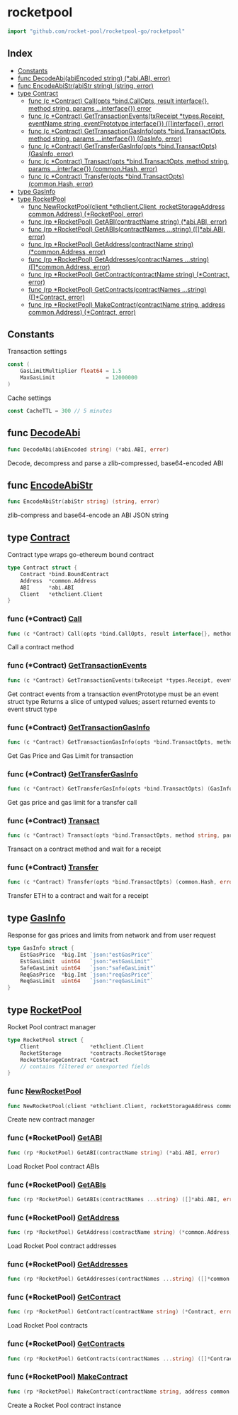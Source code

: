 # rocketpool

```go
import "github.com/rocket-pool/rocketpool-go/rocketpool"
```

## Index

- [Constants](#constants)
- [func DecodeAbi(abiEncoded string) (\*abi.ABI, error)](#func-decodeabi)
- [func EncodeAbiStr(abiStr string) (string, error)](#func-encodeabistr)
- [type Contract](#type-contract)
  - [func (c *Contract) Call(opts *bind.CallOpts, result interface{}, method string, params ...interface{}) error](#func-contract-call)
  - [func (c *Contract) GetTransactionEvents(txReceipt *types.Receipt, eventName string, eventPrototype interface{}) ([]interface{}, error)](#func-contract-gettransactionevents)
  - [func (c *Contract) GetTransactionGasInfo(opts *bind.TransactOpts, method string, params ...interface{}) (GasInfo, error)](#func-contract-gettransactiongasinfo)
  - [func (c *Contract) GetTransferGasInfo(opts *bind.TransactOpts) (GasInfo, error)](#func-contract-gettransfergasinfo)
  - [func (c *Contract) Transact(opts *bind.TransactOpts, method string, params ...interface{}) (common.Hash, error)](#func-contract-transact)
  - [func (c *Contract) Transfer(opts *bind.TransactOpts) (common.Hash, error)](#func-contract-transfer)
- [type GasInfo](#type-gasinfo)
- [type RocketPool](#type-rocketpool)
  - [func NewRocketPool(client *ethclient.Client, rocketStorageAddress common.Address) (*RocketPool, error)](#func-newrocketpool)
  - [func (rp *RocketPool) GetABI(contractName string) (*abi.ABI, error)](#func-rocketpool-getabi)
  - [func (rp *RocketPool) GetABIs(contractNames ...string) ([]*abi.ABI, error)](#func-rocketpool-getabis)
  - [func (rp *RocketPool) GetAddress(contractName string) (*common.Address, error)](#func-rocketpool-getaddress)
  - [func (rp *RocketPool) GetAddresses(contractNames ...string) ([]*common.Address, error)](#func-rocketpool-getaddresses)
  - [func (rp *RocketPool) GetContract(contractName string) (*Contract, error)](#func-rocketpool-getcontract)
  - [func (rp *RocketPool) GetContracts(contractNames ...string) ([]*Contract, error)](#func-rocketpool-getcontracts)
  - [func (rp *RocketPool) MakeContract(contractName string, address common.Address) (*Contract, error)](#func-rocketpool-makecontract)

## Constants

Transaction settings

```go
const (
    GasLimitMultiplier float64 = 1.5
    MaxGasLimit                = 12000000
)
```

Cache settings

```go
const CacheTTL = 300 // 5 minutes
```

## func [DecodeAbi](https://github.com/rocket-pool/rocketpool-go/blob/release/rocketpool/abi.go#L13)

```go
func DecodeAbi(abiEncoded string) (*abi.ABI, error)
```

Decode\, decompress and parse a zlib\-compressed\, base64\-encoded ABI

## func [EncodeAbiStr](https://github.com/rocket-pool/rocketpool-go/blob/release/rocketpool/abi.go#L44)

```go
func EncodeAbiStr(abiStr string) (string, error)
```

zlib\-compress and base64\-encode an ABI JSON string

## type [Contract](https://github.com/rocket-pool/rocketpool-go/blob/release/rocketpool/contract.go#L27-L32)

Contract type wraps go\-ethereum bound contract

```go
type Contract struct {
    Contract *bind.BoundContract
    Address  *common.Address
    ABI      *abi.ABI
    Client   *ethclient.Client
}
```

### func \(\*Contract\) [Call](https://github.com/rocket-pool/rocketpool-go/blob/release/rocketpool/contract.go#L46)

```go
func (c *Contract) Call(opts *bind.CallOpts, result interface{}, method string, params ...interface{}) error
```

Call a contract method

### func \(\*Contract\) [GetTransactionEvents](https://github.com/rocket-pool/rocketpool-go/blob/release/rocketpool/contract.go#L212)

```go
func (c *Contract) GetTransactionEvents(txReceipt *types.Receipt, eventName string, eventPrototype interface{}) ([]interface{}, error)
```

Get contract events from a transaction eventPrototype must be an event struct type Returns a slice of untyped values; assert returned events to event struct type

### func \(\*Contract\) [GetTransactionGasInfo](https://github.com/rocket-pool/rocketpool-go/blob/release/rocketpool/contract.go#L54)

```go
func (c *Contract) GetTransactionGasInfo(opts *bind.TransactOpts, method string, params ...interface{}) (GasInfo, error)
```

Get Gas Price and Gas Limit for transaction

### func \(\*Contract\) [GetTransferGasInfo](https://github.com/rocket-pool/rocketpool-go/blob/release/rocketpool/contract.go#L115)

```go
func (c *Contract) GetTransferGasInfo(opts *bind.TransactOpts) (GasInfo, error)
```

Get gas price and gas limit for a transfer call

### func \(\*Contract\) [Transact](https://github.com/rocket-pool/rocketpool-go/blob/release/rocketpool/contract.go#L88)

```go
func (c *Contract) Transact(opts *bind.TransactOpts, method string, params ...interface{}) (common.Hash, error)
```

Transact on a contract method and wait for a receipt

### func \(\*Contract\) [Transfer](https://github.com/rocket-pool/rocketpool-go/blob/release/rocketpool/contract.go#L143)

```go
func (c *Contract) Transfer(opts *bind.TransactOpts) (common.Hash, error)
```

Transfer ETH to a contract and wait for a receipt

## type [GasInfo](https://github.com/rocket-pool/rocketpool-go/blob/release/rocketpool/contract.go#L36-L42)

Response for gas prices and limits from network and from user request

```go
type GasInfo struct {
    EstGasPrice  *big.Int `json:"estGasPrice"`
    EstGasLimit  uint64   `json:"estGasLimit"`
    SafeGasLimit uint64   `json:"safeGasLimit"`
    ReqGasPrice  *big.Int `json:"reqGasPrice"`
    ReqGasLimit  uint64   `json:"reqGasLimit"`
}
```

## type [RocketPool](https://github.com/rocket-pool/rocketpool-go/blob/release/rocketpool/rocketpool.go#L39-L49)

Rocket Pool contract manager

```go
type RocketPool struct {
    Client                *ethclient.Client
    RocketStorage         *contracts.RocketStorage
    RocketStorageContract *Contract
    // contains filtered or unexported fields
}
```

### func [NewRocketPool](https://github.com/rocket-pool/rocketpool-go/blob/release/rocketpool/rocketpool.go#L53)

```go
func NewRocketPool(client *ethclient.Client, rocketStorageAddress common.Address) (*RocketPool, error)
```

Create new contract manager

### func \(\*RocketPool\) [GetABI](https://github.com/rocket-pool/rocketpool-go/blob/release/rocketpool/rocketpool.go#L142)

```go
func (rp *RocketPool) GetABI(contractName string) (*abi.ABI, error)
```

Load Rocket Pool contract ABIs

### func \(\*RocketPool\) [GetABIs](https://github.com/rocket-pool/rocketpool-go/blob/release/rocketpool/rocketpool.go#L175)

```go
func (rp *RocketPool) GetABIs(contractNames ...string) ([]*abi.ABI, error)
```

### func \(\*RocketPool\) [GetAddress](https://github.com/rocket-pool/rocketpool-go/blob/release/rocketpool/rocketpool.go#L87)

```go
func (rp *RocketPool) GetAddress(contractName string) (*common.Address, error)
```

Load Rocket Pool contract addresses

### func \(\*RocketPool\) [GetAddresses](https://github.com/rocket-pool/rocketpool-go/blob/release/rocketpool/rocketpool.go#L114)

```go
func (rp *RocketPool) GetAddresses(contractNames ...string) ([]*common.Address, error)
```

### func \(\*RocketPool\) [GetContract](https://github.com/rocket-pool/rocketpool-go/blob/release/rocketpool/rocketpool.go#L203)

```go
func (rp *RocketPool) GetContract(contractName string) (*Contract, error)
```

Load Rocket Pool contracts

### func \(\*RocketPool\) [GetContracts](https://github.com/rocket-pool/rocketpool-go/blob/release/rocketpool/rocketpool.go#L254)

```go
func (rp *RocketPool) GetContracts(contractNames ...string) ([]*Contract, error)
```

### func \(\*RocketPool\) [MakeContract](https://github.com/rocket-pool/rocketpool-go/blob/release/rocketpool/rocketpool.go#L282)

```go
func (rp *RocketPool) MakeContract(contractName string, address common.Address) (*Contract, error)
```

Create a Rocket Pool contract instance
